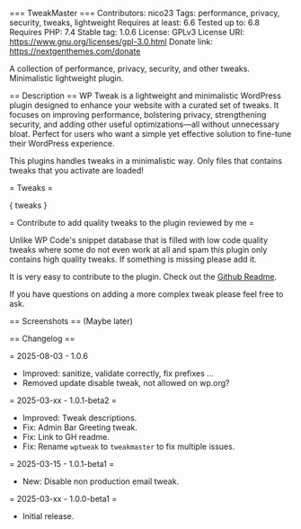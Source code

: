 === TweakMaster ===
Contributors: nico23
Tags: performance, privacy, security, tweaks, lightweight
Requires at least: 6.6
Tested up to: 6.8
Requires PHP: 7.4
Stable tag: 1.0.6
License: GPLv3
License URI: https://www.gnu.org/licenses/gpl-3.0.html
Donate link: https://nextgenthemes.com/donate

A collection of performance, privacy, security, and other tweaks. Minimalistic lightweight plugin.

== Description ==
WP Tweak is a lightweight and minimalistic WordPress plugin designed to enhance your website with a curated set of tweaks. It focuses on improving performance, bolstering privacy, strengthening security, and adding other useful optimizations—all without unnecessary bloat. Perfect for users who want a simple yet effective solution to fine-tune their WordPress experience.

This plugins handles tweaks in a minimalistic way. Only files that contains tweaks that you activate are loaded!

= Tweaks =

{ tweaks }

= Contribute to add quality tweaks to the plugin reviewed by me =

Unlike WP Code's snippet database that is filled with low code quality tweaks where some do not even work at all and spam this plugin only contains high quality tweaks. If something is missing please add it.

It is very easy to contribute to the plugin. Check out the [Github Readme](https://github.com/nextgenthemes/tweakmaster/blob/master/readme.md).

If you have questions on adding a more complex tweak please feel free to ask.

== Screenshots ==
(Maybe later)

== Changelog ==

= 2025-08-03 - 1.0.6
* Improved: sanitize, validate correctly, fix prefixes ...
* Removed update disable tweak, not allowed on wp.org?

= 2025-03-xx - 1.0.1-beta2 =
* Improved: Tweak descriptions.
* Fix: Admin Bar Greeting tweak.
* Fix: Link to GH readme.
* Fix: Rename `wptweak` to `tweakmaster` to fix multiple issues.

= 2025-03-15 - 1.0.1-beta1 =
* New: Disable non production email tweak.

= 2025-03-xx - 1.0.0-beta1 =
* Initial release.
